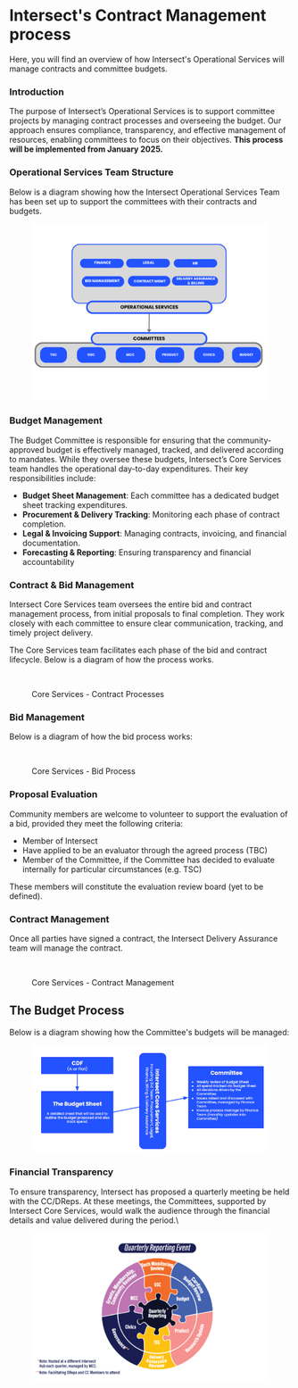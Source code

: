 # Intersect's Contract Management process

Here, you will find an overview of how Intersect's Operational Services will manage contracts and committee budgets.

### **Introduction** <a href="#introduction" id="introduction"></a>

The purpose of Intersect’s Operational Services is to support committee projects by managing contract processes and overseeing the budget. Our approach ensures compliance, transparency, and effective management of resources, enabling committees to focus on their objectives. **This process will be implemented from January 2025.**

### Operational Services Team Structure <a href="#core-services-team-structure" id="core-services-team-structure"></a>

Below is a diagram showing how the Intersect Operational Services Team has been set up to support the committees with their contracts and budgets.

<figure><img src="../.gitbook/assets/Operational Services Org Chart.png" alt=""><figcaption></figcaption></figure>

### Budget Management <a href="#budget-management" id="budget-management"></a>

The Budget Committee is responsible for ensuring that the community-approved budget is effectively managed, tracked, and delivered according to mandates. While they oversee these budgets, Intersect’s Core Services team handles the operational day-to-day expenditures. Their key responsibilities include:

* **Budget Sheet Management**: Each committee has a dedicated budget sheet tracking expenditures.
* **Procurement & Delivery Tracking**: Monitoring each phase of contract completion.
* **Legal & Invoicing Support**: Managing contracts, invoicing, and financial documentation.
* **Forecasting & Reporting**: Ensuring transparency and financial accountability

### **Contract & Bid Management**

Intersect Core Services team oversees the entire bid and contract management process, from initial proposals to final completion. They work closely with each committee to ensure clear communication, tracking, and timely project delivery.

The Core Services team facilitates each phase of the bid and contract lifecycle.  Below is a diagram of how the process works.

<figure><img src="https://files.gitbook.com/v0/b/gitbook-x-prod.appspot.com/o/spaces%2Fo50OuflyxfUMOt8hHPn2%2Fuploads%2FIRf5yue2IpqDqdeK1ye2%2FScreenshot%202024-11-11%20111015.png?alt=media&#x26;token=0e7a8d99-55eb-4fc8-9382-aaf4b46dbb6f" alt=""><figcaption><p>Core Services - Contract Processes</p></figcaption></figure>

### Bid Management <a href="#bid-management" id="bid-management"></a>

Below is a diagram of how the bid process works:

<figure><img src="https://files.gitbook.com/v0/b/gitbook-x-prod.appspot.com/o/spaces%2Fo50OuflyxfUMOt8hHPn2%2Fuploads%2FrbnCvsH87w9FzRIqzAhE%2FScreenshot%202024-11-07%20205206.png?alt=media&#x26;token=5f3d3cb6-b6f0-4af1-ade4-ebf124ea2ca7" alt=""><figcaption><p>Core Services - Bid Process</p></figcaption></figure>

### **Proposal Evaluation**

Community members are welcome to volunteer to support the evaluation of a bid, provided they meet the following criteria:

* Member of Intersect
* Have applied to be an evaluator through the agreed process (TBC)
* Member of the Committee, if the Committee has decided to evaluate internally for particular circumstances (e.g. TSC)

These members will constitute the evaluation review board (yet to be defined).

### Contract Management <a href="#contract-management-1" id="contract-management-1"></a>

Once all parties have signed a contract, the Intersect Delivery Assurance team will manage the contract.

<figure><img src="https://files.gitbook.com/v0/b/gitbook-x-prod.appspot.com/o/spaces%2Fo50OuflyxfUMOt8hHPn2%2Fuploads%2FFWXdrz0juoLu5rSpFwyN%2FScreenshot%202024-11-11%20094408.png?alt=media&#x26;token=d297dc5b-fc35-421f-be4f-14169aa04f30" alt=""><figcaption><p>Core Services - Contract Management</p></figcaption></figure>

## The Budget Process

Below is a diagram showing how the Committee's budgets will be managed:

<figure><img src="../.gitbook/assets/Screenshot 2024-11-12 121033.png" alt=""><figcaption></figcaption></figure>

### Financial Transparency

To ensure transparency, Intersect has proposed a quarterly meeting be held with the CC/DReps.  At these meetings, the Committees, supported by Intersect Core Services, would walk the audience through the financial details and value delivered during the period.\


<figure><img src="../.gitbook/assets/Screenshot 2024-11-12 121501.png" alt=""><figcaption></figcaption></figure>





